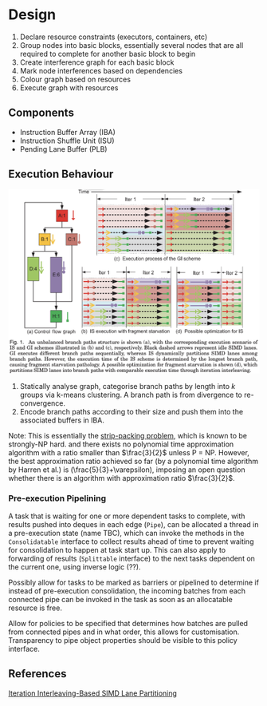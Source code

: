 # Design

1. Declare resource constraints (executors, containers, etc)
2. Group nodes into basic blocks, essentially several nodes that are all required to complete for another basic block to begin
3. Create interference graph for each basic block
4. Mark node interferences based on dependencies
5. Colour graph based on resources
6. Execute graph with resources

## Components

* Instruction Buffer Array (IBA)
* Instruction Shuffle Unit (ISU)
* Pending Lane Buffer (PLB)

## Execution Behaviour

![Scheduling For A Control Flow Graph](./cfg_scheduling.png)

1. Statically analyse graph, categorise branch paths by length into $k$ groups via k-means clustering. A branch path is from divergence to re-convergence.
2. Encode branch paths according to their size and push them into the associated buffers in IBA.

Note: This is essentially the [strip-packing problem](https://en.wikipedia.org/wiki/Strip_packing_problem), which is known
to be strongly-NP hard. and there exists no polynomial time approximation algorithm with a ratio smaller than $\frac{3}{2}$
unless P = NP. However, the best approximation ratio achieved so far (by a polynomial time algorithm by Harren et al.) is
(\frac{5}{3}+\varepsilon), imposing an open question whether there is an algorithm with approximation ratio $\frac{3}{2}$.

### Pre-execution Pipelining

A task that is waiting for one or more dependent tasks to complete, with results pushed into 
deques in each edge (`Pipe`), can be allocated a thread in a pre-execution state (name TBC), which can 
invoke the methods in the `Consolidatable` interface to collect results ahead of time to prevent waiting 
for consolidation to happen at task start up. This can also apply to forwarding of results (`Splittable` interface)
to the next tasks dependent on the current one, using inverse logic (??).

Possibly allow for tasks to be marked as barriers or pipelined to determine if instead of pre-execution consolidation,
the incoming batches from each connected pipe can be invoked in the task as soon as an allocatable resource is free.

Allow for policies to be specified that determines how batches are pulled from connected pipes and in what order, this
allows for customisation. Transparency to pipe object properties should be visible to this policy interface.

## References

[Iteration Interleaving-Based SIMD Lane Partitioning](https://dl.acm.org/doi/pdf/10.1145/2847253)